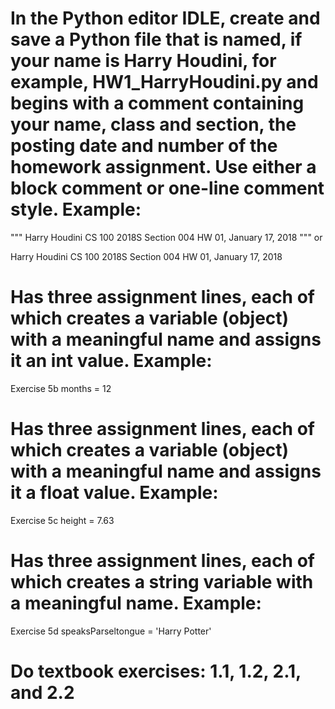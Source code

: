# In the Python editor IDLE, create and save a Python file that is named, if your name is Harry Houdini, for example, HW1_HarryHoudini.py and begins with a comment containing your name, class and section, the posting date and number of the homework assignment. Use either a block comment or one-line comment style. Example:
"""
Harry Houdini
CS 100 2018S Section 004
HW 01, January 17, 2018
"""
or

Harry Houdini
CS 100 2018S Section 004
HW 01, January 17, 2018

# Has three assignment lines, each of which creates a variable (object) with a meaningful name and assigns it an int value. Example:
Exercise 5b
months = 12

# Has three assignment lines, each of which creates a variable (object) with a meaningful name and assigns it a float value. Example:
Exercise 5c
height = 7.63
# Has three assignment lines, each of which creates a string variable with a meaningful name. Example:
Exercise 5d
speaksParseltongue = 'Harry Potter'
# Do textbook exercises: 1.1, 1.2, 2.1, and 2.2

